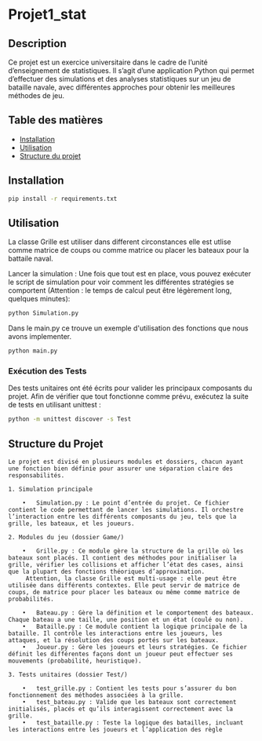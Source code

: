 # Projet1_stat

## Description
Ce projet est un exercice universitaire dans le cadre de l’unité d’enseignement de statistiques. Il s’agit d’une application Python qui permet d’effectuer des simulations et des analyses statistiques sur un jeu de bataille navale, avec différentes approches pour obtenir les meilleures méthodes de jeu.

## Table des matières
- [Installation](#installation)
- [Utilisation](#utilisation)
- [Structure du projet](#structure-du-projet)


## Installation
```bash
pip install -r requirements.txt
```
## Utilisation

La classe Grille est utiliser dans different circonstances elle est utlise comme matrice de coups ou comme matrice ou placer les bateaux pour la battaile naval.

Lancer la simulation : Une fois que tout est en place, vous pouvez exécuter le script de simulation pour voir comment les différentes stratégies se comportent (Attention : le temps de calcul peut être légèrement long, quelques minutes):

```bash
python Simulation.py
 ```

Dans le main.py ce trouve un exemple d'utilisation des fonctions que nous avons implementer.

```bash
python main.py
```
### Exécution des Tests
Des tests unitaires ont été écrits pour valider les principaux composants du projet. Afin de vérifier que tout fonctionne comme prévu, exécutez la suite de tests en utilisant unittest :
```bash
python -m unittest discover -s Test
 ```    
## Structure du Projet

    Le projet est divisé en plusieurs modules et dossiers, chacun ayant une fonction bien définie pour assurer une séparation claire des responsabilités.

    1. Simulation principale

        •	Simulation.py : Le point d’entrée du projet. Ce fichier contient le code permettant de lancer les simulations. Il orchestre l’interaction entre les différents composants du jeu, tels que la grille, les bateaux, et les joueurs.

    2. Modules du jeu (dossier Game/)

        •	Grille.py : Ce module gère la structure de la grille où les bateaux sont placés. Il contient des méthodes pour initialiser la grille, vérifier les collisions et afficher l’état des cases, ainsi que la plupart des fonctions théoriques d’approximation.
         Attention, la classe Grille est multi-usage : elle peut être utilisée dans différents contextes. Elle peut servir de matrice de coups, de matrice pour placer les bateaux ou même comme matrice de probabilités.
         
        •	Bateau.py : Gère la définition et le comportement des bateaux. Chaque bateau a une taille, une position et un état (coulé ou non).
        •	Bataille.py : Ce module contient la logique principale de la bataille. Il contrôle les interactions entre les joueurs, les attaques, et la résolution des coups portés sur les bateaux.
        •	Joueur.py : Gère les joueurs et leurs stratégies. Ce fichier définit les différentes façons dont un joueur peut effectuer ses mouvements (probabilité, heuristique).

    3. Tests unitaires (dossier Test/)

        •	test_grille.py : Contient les tests pour s’assurer du bon fonctionnement des méthodes associées à la grille.
        •	test_bateau.py : Valide que les bateaux sont correctement initialisés, placés et qu’ils interagissent correctement avec la grille.
        •	test_bataille.py : Teste la logique des batailles, incluant les interactions entre les joueurs et l’application des règle
